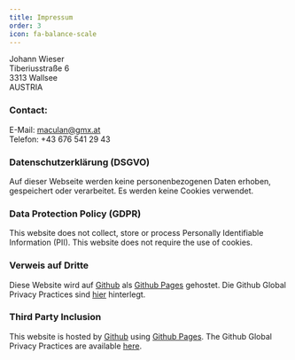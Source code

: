 ```yaml
---
title: Impressum
order: 3
icon: fa-balance-scale
---
```

Johann Wieser  
Tiberiusstraße 6  
3313 Wallsee  
AUSTRIA  
### Contact:
E-Mail: maculan@gmx.at  
Telefon: +43 676 541 29 43  
### Datenschutzerklärung (DSGVO)
Auf dieser Webseite werden keine personenbezogenen Daten erhoben, gespeichert oder verarbeitet. Es werden keine Cookies verwendet.  
### Data Protection Policy (GDPR)
This website does not collect, store or process Personally Identifiable Information (PII). This website does not require the use of cookies.  
### Verweis auf Dritte
Diese Website wird auf [Github](https://www.github.com) als [Github Pages](https://pages.github.com) gehostet. Die Github Global Privacy Practices sind [hier](https://help.github.com/en/articles/global-privacy-practices) hinterlegt.  
### Third Party Inclusion
This website is hosted by [Github](https://www.github.com) using [Github Pages](https://pages.github.com). The Github Global Privacy Practices are available [here](https://help.github.com/en/articles/global-privacy-practices).  

